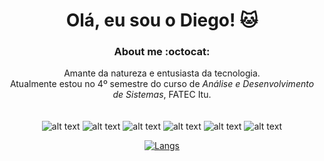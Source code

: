 # <div align="center"> Olá, eu sou o Diego! :cat:

### <div align="center"> About me    :octocat:
 <div align="center">
  
 Amante da natureza e entusiasta da tecnologia. <br>
  Atualmente estou no 4º semestre do curso de <i> Análise e Desenvolvimento de Sistemas</i>, FATEC Itu.<br><br><br>
 ![alt text](https://img.shields.io/badge/HTML-239120?style=for-the-badge&logo=html5&logoColor=white) ![alt text](https://img.shields.io/badge/CSS3-1572B6?style=for-the-badge&logo=css3&logoColor=white) ![alt text](https://img.shields.io/badge/JavaScript-F7DF1E?style=for-the-badge&logo=javascript&logoColor=black)  ![alt text](https://img.shields.io/badge/Java-ED8B00?style=for-the-badge&logo=java&logoColor=white)  ![alt text](https://img.shields.io/badge/.NET-5C2D91?style=for-the-badge&logo=dot-net&logoColor=white)  ![alt text](https://img.shields.io/badge/MySQL-00000F?style=for-the-badge&logo=mysql&logoColor=white)





[![Langs](https://github-readme-stats.vercel.app/api/top-langs/?username=diegonzales1&show_icons=true&theme=radical)](https://github.com/anuraghazra/github-readme-stats) 
  
  
  
  



